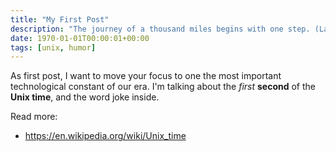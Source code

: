 ```yaml
---
title: "My First Post"
description: "The journey of a thousand miles begins with one step. (Lao Tzu)"
date: 1970-01-01T00:00:01+00:00
tags: [unix, humor]
---
```


As first post, I want to move your focus to one the most important technological constant of our era. 
I'm talking about the _first_ __second__ of the __Unix time__, and the word joke inside.

Read more:
- <https://en.wikipedia.org/wiki/Unix_time>
